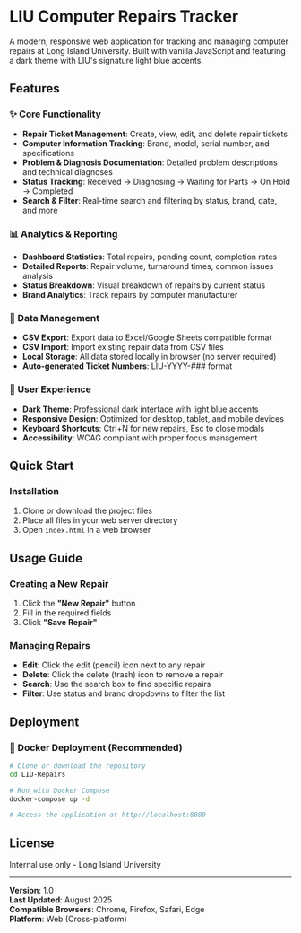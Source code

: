 # LIU Computer Repairs Tracker

A modern, responsive web application for tracking and managing computer repairs at Long Island University. Built with vanilla JavaScript and featuring a dark theme with LIU's signature light blue accents.

## Features

### ✨ Core Functionality
- **Repair Ticket Management**: Create, view, edit, and delete repair tickets
- **Computer Information Tracking**: Brand, model, serial number, and specifications
- **Problem & Diagnosis Documentation**: Detailed problem descriptions and technical diagnoses
- **Status Tracking**: Received → Diagnosing → Waiting for Parts → On Hold → Completed
- **Search & Filter**: Real-time search and filtering by status, brand, date, and more

### 📊 Analytics & Reporting
- **Dashboard Statistics**: Total repairs, pending count, completion rates
- **Detailed Reports**: Repair volume, turnaround times, common issues analysis
- **Status Breakdown**: Visual breakdown of repairs by current status
- **Brand Analytics**: Track repairs by computer manufacturer

### 💾 Data Management
- **CSV Export**: Export data to Excel/Google Sheets compatible format
- **CSV Import**: Import existing repair data from CSV files
- **Local Storage**: All data stored locally in browser (no server required)
- **Auto-generated Ticket Numbers**: LIU-YYYY-### format

### 🎨 User Experience
- **Dark Theme**: Professional dark interface with light blue accents
- **Responsive Design**: Optimized for desktop, tablet, and mobile devices
- **Keyboard Shortcuts**: Ctrl+N for new repairs, Esc to close modals
- **Accessibility**: WCAG compliant with proper focus management

## Quick Start

### Installation
1. Clone or download the project files
2. Place all files in your web server directory
3. Open `index.html` in a web browser

## Usage Guide

### Creating a New Repair
1. Click the **"New Repair"** button
2. Fill in the required fields
3. Click **"Save Repair"**

### Managing Repairs
- **Edit**: Click the edit (pencil) icon next to any repair
- **Delete**: Click the delete (trash) icon to remove a repair
- **Search**: Use the search box to find specific repairs
- **Filter**: Use status and brand dropdowns to filter the list

## Deployment

### 🐳 Docker Deployment (Recommended)

```bash
# Clone or download the repository
cd LIU-Repairs

# Run with Docker Compose
docker-compose up -d

# Access the application at http://localhost:8080
```

## License

Internal use only - Long Island University

---

**Version**: 1.0  
**Last Updated**: August 2025  
**Compatible Browsers**: Chrome, Firefox, Safari, Edge  
**Platform**: Web (Cross-platform)